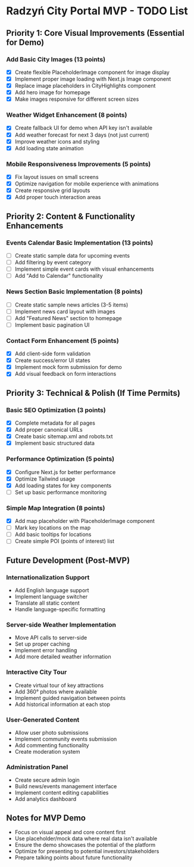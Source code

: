 # Radzyń City Portal MVP - TODO List

## Priority 1: Core Visual Improvements (Essential for Demo)

### Add Basic City Images (13 points)
- [x] Create flexible PlaceholderImage component for image display
- [x] Implement proper image loading with Next.js Image component
- [x] Replace image placeholders in CityHighlights component
- [x] Add hero image for homepage
- [x] Make images responsive for different screen sizes

### Weather Widget Enhancement (8 points)
- [x] Create fallback UI for demo when API key isn't available
- [x] Add weather forecast for next 3 days (not just current)
- [x] Improve weather icons and styling
- [x] Add loading state animation

### Mobile Responsiveness Improvements (5 points)
- [x] Fix layout issues on small screens
- [x] Optimize navigation for mobile experience with animations
- [x] Create responsive grid layouts
- [x] Add proper touch interaction areas

## Priority 2: Content & Functionality Enhancements

### Events Calendar Basic Implementation (13 points)
- [ ] Create static sample data for upcoming events
- [ ] Add filtering by event category
- [ ] Implement simple event cards with visual enhancements
- [ ] Add "Add to Calendar" functionality

### News Section Basic Implementation (8 points)
- [ ] Create static sample news articles (3-5 items)
- [ ] Implement news card layout with images
- [ ] Add "Featured News" section to homepage
- [ ] Implement basic pagination UI

### Contact Form Enhancement (5 points)
- [x] Add client-side form validation
- [x] Create success/error UI states
- [x] Implement mock form submission for demo
- [x] Add visual feedback on form interactions

## Priority 3: Technical & Polish (If Time Permits)

### Basic SEO Optimization (3 points)
- [x] Complete metadata for all pages
- [x] Add proper canonical URLs
- [x] Create basic sitemap.xml and robots.txt
- [x] Implement basic structured data

### Performance Optimization (5 points)
- [x] Configure Next.js for better performance
- [x] Optimize Tailwind usage
- [x] Add loading states for key components
- [ ] Set up basic performance monitoring

### Simple Map Integration (8 points)
- [x] Add map placeholder with PlaceholderImage component
- [ ] Mark key locations on the map
- [ ] Add basic tooltips for locations
- [ ] Create simple POI (points of interest) list

## Future Development (Post-MVP)

### Internationalization Support
- Add English language support
- Implement language switcher
- Translate all static content
- Handle language-specific formatting

### Server-side Weather Implementation
- Move API calls to server-side
- Set up proper caching
- Implement error handling
- Add more detailed weather information

### Interactive City Tour
- Create virtual tour of key attractions
- Add 360° photos where available
- Implement guided navigation between points
- Add historical information at each stop

### User-Generated Content
- Allow user photo submissions
- Implement community events submission
- Add commenting functionality
- Create moderation system

### Administration Panel
- Create secure admin login
- Build news/events management interface
- Implement content editing capabilities
- Add analytics dashboard

## Notes for MVP Demo

- Focus on visual appeal and core content first
- Use placeholder/mock data where real data isn't available
- Ensure the demo showcases the potential of the platform
- Optimize for presenting to potential investors/stakeholders
- Prepare talking points about future functionality